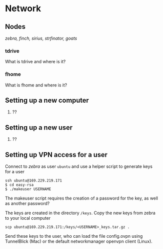 # Network

## Nodes

*zebra, finch, sirius, strfinator, goats*

### tdrive

What is tdrive and where is it?

### fhome

What is fhome and where is it?

## Setting up a new computer

1. ??

## Setting up a new user

1. ??

## Setting up VPN access for a user

Connect to *zebra* as user `ubuntu` and use a helper script to generate keys for a user 

```
ssh ubuntu@169.229.219.171
$ cd easy-rsa
$ ./makeuser USERNAME
```

The makeuser script requires the creation of a password for the key, as well as another password?

The keys are created in the directory `/keys`. Copy the new keys from zebra to your local computer

```scp ubuntu@169.229.219.171:/keys/<USERNAME>_keys.tar.gz .```

Send these keys to the user, who can load the file config.ovpn using TunnelBlick (Mac) or the default networkmanager openvpn client (Linux).
